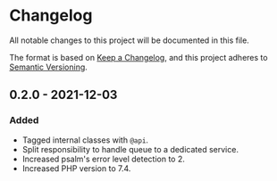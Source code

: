# Changelog
All notable changes to this project will be documented in this file.

The format is based on [Keep a Changelog](https://keepachangelog.com/en/1.0.0/),
and this project adheres to [Semantic Versioning](https://semver.org/spec/v2.0.0.html).

## 0.2.0 - 2021-12-03
### Added
- Tagged internal classes with `@api`.
- Split responsibility to handle queue to a dedicated service.
- Increased psalm's error level detection to 2.
- Increased PHP version to 7.4.
